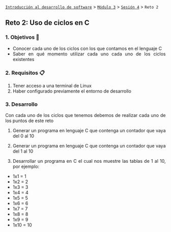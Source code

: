 [`Introducción al desarrollo de software`](../../../README.md) > [`Módulo 3`](../../README.md) > [`Sesión 4`](../README.md) > `Reto 2`

## Reto 2: Uso de ciclos en C

<div style="text-align: justify;">

### 1. Objetivos :dart:

- Conocer cada uno de los ciclos con los que contamos en el lenguaje C
- Saber en qué momento utilizar cada uno cada uno de los ciclos existentes

### 2. Requisitos :clipboard:

1. Tener acceso a una terminal de Linux
2. Haber configurado previamente el entorno de desarrollo

### 3. Desarrollo
Con cada uno de los ciclos que tenemos debemos de realizar cada uno de los puntos de este reto

1. Generar un programa en lenguaje C que contenga un contador que vaya del 0 al 10

2. Generar un programa en lenguaje C que contenga un contador que vaya del 1 al 10

3. Desarrollar un programa en C el cual nos muestre las tablas de 1 al 10, por ejemplo:
- 1x1 = 1<br>
- 1x2 = 2<br>
- 1x3 = 3<br>
- 1x4 = 4<br>
- 1x5 = 5<br>
- 1x6 = 6<br>
- 1x7 = 7<br>
- 1x8 = 8<br>
- 1x9 = 9<br>
- 1x10 = 10<br>






